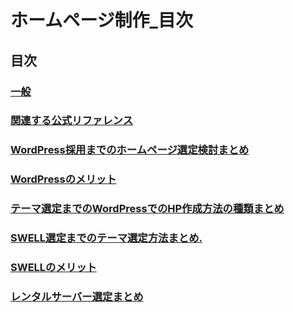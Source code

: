 # ホームページ制作_目次

## 目次

### [一般](448_HP_01_Basic.md)

### [関連する公式リファレンス](448_HP_02_OfficialReffence.md)

### [WordPress採用までのホームページ選定検討まとめ](448_HP_03_WordPressSelectionProcess.md)

### [WordPressのメリット](448_HP_04_WordPressMerit.md)

### [テーマ選定までのWordPressでのHP作成方法の種類まとめ](448_HP_05_ThemeSlectProcess.md)

### [SWELL選定までのテーマ選定方法まとめ.](448_HP_06_SWELLSelectProcess.md)

### [SWELLのメリット](448_HP_07_SWELLMerit.md)

### [レンタルサーバー選定まとめ](448_HP_08_RentalServerSlectProcess.md)
